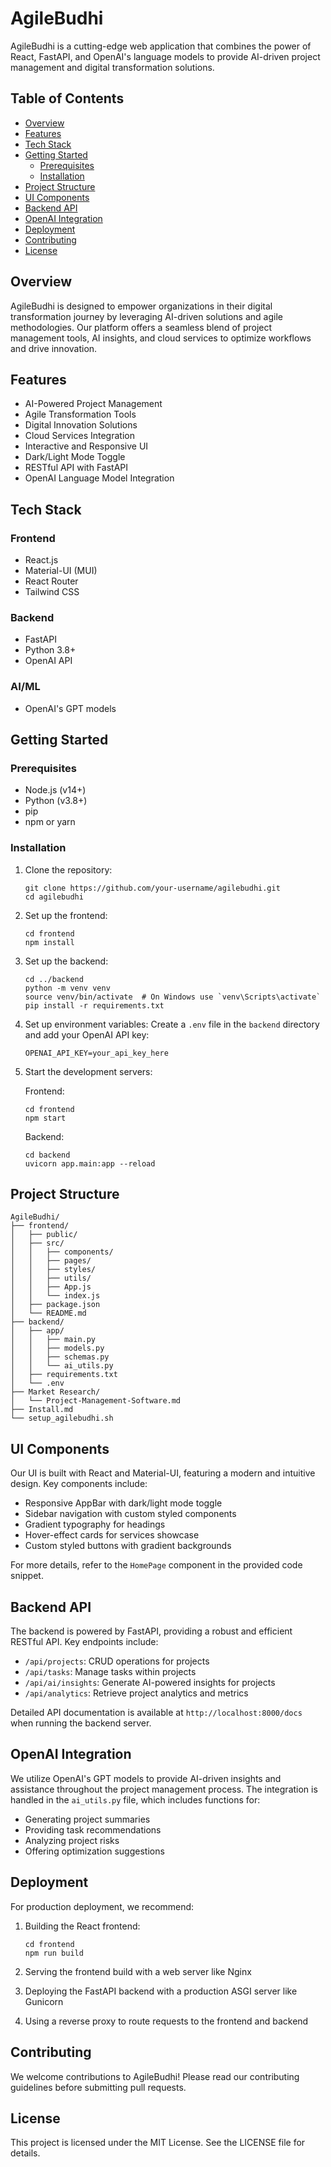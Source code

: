 # AgileBudhi

AgileBudhi is a cutting-edge web application that combines the power of React, FastAPI, and OpenAI's language models to provide AI-driven project management and digital transformation solutions.

## Table of Contents

- [Overview](#overview)
- [Features](#features)
- [Tech Stack](#tech-stack)
- [Getting Started](#getting-started)
  - [Prerequisites](#prerequisites)
  - [Installation](#installation)
- [Project Structure](#project-structure)
- [UI Components](#ui-components)
- [Backend API](#backend-api)
- [OpenAI Integration](#openai-integration)
- [Deployment](#deployment)
- [Contributing](#contributing)
- [License](#license)

## Overview

AgileBudhi is designed to empower organizations in their digital transformation journey by leveraging AI-driven solutions and agile methodologies. Our platform offers a seamless blend of project management tools, AI insights, and cloud services to optimize workflows and drive innovation.

## Features

- AI-Powered Project Management
- Agile Transformation Tools
- Digital Innovation Solutions
- Cloud Services Integration
- Interactive and Responsive UI
- Dark/Light Mode Toggle
- RESTful API with FastAPI
- OpenAI Language Model Integration

## Tech Stack

### Frontend
- React.js
- Material-UI (MUI)
- React Router
- Tailwind CSS

### Backend
- FastAPI
- Python 3.8+
- OpenAI API

### AI/ML
- OpenAI's GPT models

## Getting Started

### Prerequisites

- Node.js (v14+)
- Python (v3.8+)
- pip
- npm or yarn

### Installation

1. Clone the repository:
   ```
   git clone https://github.com/your-username/agilebudhi.git
   cd agilebudhi
   ```

2. Set up the frontend:
   ```
   cd frontend
   npm install
   ```

3. Set up the backend:
   ```
   cd ../backend
   python -m venv venv
   source venv/bin/activate  # On Windows use `venv\Scripts\activate`
   pip install -r requirements.txt
   ```

4. Set up environment variables:
   Create a `.env` file in the `backend` directory and add your OpenAI API key:
   ```
   OPENAI_API_KEY=your_api_key_here
   ```

5. Start the development servers:
   
   Frontend:
   ```
   cd frontend
   npm start
   ```
   
   Backend:
   ```
   cd backend
   uvicorn app.main:app --reload
   ```

## Project Structure

```
AgileBudhi/
├── frontend/
│   ├── public/
│   ├── src/
│   │   ├── components/
│   │   ├── pages/
│   │   ├── styles/
│   │   ├── utils/
│   │   ├── App.js
│   │   └── index.js
│   ├── package.json
│   └── README.md
├── backend/
│   ├── app/
│   │   ├── main.py
│   │   ├── models.py
│   │   ├── schemas.py
│   │   └── ai_utils.py
│   ├── requirements.txt
│   └── .env
├── Market Research/
│   └── Project-Management-Software.md
├── Install.md
└── setup_agilebudhi.sh
```

## UI Components

Our UI is built with React and Material-UI, featuring a modern and intuitive design. Key components include:

- Responsive AppBar with dark/light mode toggle
- Sidebar navigation with custom styled components
- Gradient typography for headings
- Hover-effect cards for services showcase
- Custom styled buttons with gradient backgrounds

For more details, refer to the `HomePage` component in the provided code snippet.

## Backend API

The backend is powered by FastAPI, providing a robust and efficient RESTful API. Key endpoints include:

- `/api/projects`: CRUD operations for projects
- `/api/tasks`: Manage tasks within projects
- `/api/ai/insights`: Generate AI-powered insights for projects
- `/api/analytics`: Retrieve project analytics and metrics

Detailed API documentation is available at `http://localhost:8000/docs` when running the backend server.

## OpenAI Integration

We utilize OpenAI's GPT models to provide AI-driven insights and assistance throughout the project management process. The integration is handled in the `ai_utils.py` file, which includes functions for:

- Generating project summaries
- Providing task recommendations
- Analyzing project risks
- Offering optimization suggestions

## Deployment

For production deployment, we recommend:

1. Building the React frontend:
   ```
   cd frontend
   npm run build
   ```

2. Serving the frontend build with a web server like Nginx

3. Deploying the FastAPI backend with a production ASGI server like Gunicorn

4. Using a reverse proxy to route requests to the frontend and backend


## Contributing

We welcome contributions to AgileBudhi! Please read our contributing guidelines before submitting pull requests.

## License

This project is licensed under the MIT License. See the LICENSE file for details.